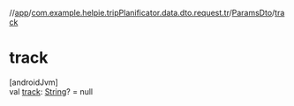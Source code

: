 //[app](../../../index.md)/[com.example.helpie.tripPlanificator.data.dto.request.tr](../index.md)/[ParamsDto](index.md)/[track](track.md)

# track

[androidJvm]\
val [track](track.md): [String](https://kotlinlang.org/api/latest/jvm/stdlib/kotlin/-string/index.html)? = null
